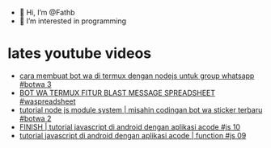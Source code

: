 - 👋 Hi, I’m @Fathb
- 👀 I’m interested in programming

# lates youtube videos
<!-- YOUTUBE:START -->
- [cara membuat bot wa di termux dengan nodejs untuk group whatsapp #botwa 3](https://www.youtube.com/watch?v=eOrU7Qd3kbQ)
- [BOT WA TERMUX FITUR BLAST MESSAGE SPREADSHEET #waspreadsheet](https://www.youtube.com/watch?v=YoexCf_Zi0k)
- [tutorial node js module system | misahin codingan bot wa sticker terbaru #botwa 2](https://www.youtube.com/watch?v=HQQLXM1cpnI)
- [FINISH | tutorial javascript di android dengan aplikasi acode #js 10](https://www.youtube.com/watch?v=BOhWQ9Abu6Y)
- [tutorial javascript di android dengan aplikasi acode | function #js 09](https://www.youtube.com/watch?v=3_8mk318wIc)
<!-- YOUTUBE:END -->

<!---
Fathb/Fathb is a ✨ special ✨ repository because its `README.md` (this file) appears on your GitHub profile.
You can click the Preview link to take a look at your changes.
--->
